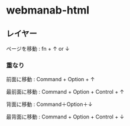 # webmanab-html


## レイヤー

ページを移動
: fn + ↑ or ↓


### 重なり

前面に移動
: Command + Option + ↑

最前面に移動
: Command + Option + Control + ↑

背面に移動
: Command＋Option＋↓

最背面に移動
: Command + Option + Control + ↓
